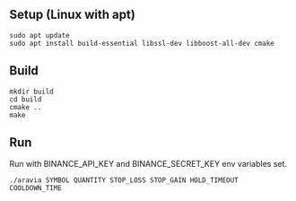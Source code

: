 ## Setup (Linux with apt)

```console
sudo apt update
sudo apt install build-essential libssl-dev libboost-all-dev cmake
```
## Build

```console
mkdir build
cd build
cmake ..
make
```

## Run
Run with BINANCE_API_KEY and BINANCE_SECRET_KEY env variables set.

```
./aravia SYMBOL QUANTITY STOP_LOSS STOP_GAIN HOLD_TIMEOUT COOLDOWN_TIME
```

